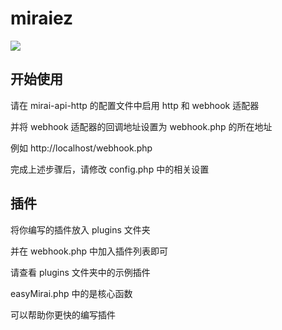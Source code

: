 # miraiez

![](https://img.shields.io/github/license/cyanray/mirai-cpp.svg)

## 开始使用

请在 mirai-api-http 的配置文件中启用 http 和 webhook 适配器

并将 webhook 适配器的回调地址设置为 webhook.php 的所在地址

例如 http://localhost/webhook.php

完成上述步骤后，请修改 config.php 中的相关设置

## 插件
将你编写的插件放入 plugins 文件夹

并在 webhook.php 中加入插件列表即可

请查看 plugins 文件夹中的示例插件

easyMirai.php 中的是核心函数

可以帮助你更快的编写插件